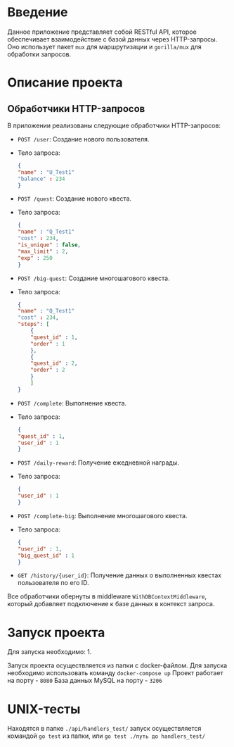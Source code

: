 # Введение

Данное приложение представляет собой RESTful API, которое обеспечивает взаимодействие с базой данных через HTTP-запросы. Оно использует пакет `mux` для маршрутизации и `gorilla/mux` для обработки запросов.

# Описание проекта 
## Обработчики HTTP-запросов

В приложении реализованы следующие обработчики HTTP-запросов:

-   `POST /user`: Создание нового пользователя.
- 	Тело запроса:
	```json
	{
	"name" : "U_Test1"
	"balance" : 234
	}
	```
    
-   `POST /quest`: Создание нового квеста.
-   
    Тело запроса:
	```json
	{
	"name" : "Q_Test1"
	"cost" : 234,
	"is_unique" : false,
	"max_limit" : 2,
	"exp" : 250
	}
	```
    
-   `POST /big-quest`: Создание многошагового квеста.
-   
    Тело запроса:
	```json
	{
	"name" : "Q_Test1"
	"cost" : 234,
	"steps": [
		{
		"quest_id" : 1,
		"order" : 1
		},
		{
		"quest_id" : 2,
		"order" : 2
		}
	    ]
	}
	```
    
-   `POST /complete`: Выполнение квеста.
- 	Тело запроса:
	```json
	{
	"quest_id" : 1,
	"user_id" : 1
	}
	```
    
-   `POST /daily-reward`: Получение ежедневной награды.
- 	Тело запроса:
	```json
	{
	"user_id" : 1
	}
	```
    
-   `POST /complete-big`: Выполнение многошагового квеста.
- 	Тело запроса:
	```json
	{
	"user_id" : 1,
	"big_quest_id" : 1
	}
	```
    
-   `GET /history/{user_id}`: Получение данных о выполненных квестах пользователя по его ID.
    

Все обработчики обернуты в middleware  `WithDBContextMiddleware`, который добавляет подключение к базе данных в контекст запроса.
# Запуск проекта
Для запуска необходимо:
1. 

Запуск проекта осуществляется из папки с docker-файлом. Для запуска необходимо использовать команду `docker-compose up`
Проект работает на порту - `8080`
База данных MySQL на порту - `3206`

# UNIX-тесты

Находятся в папке `./api/handlers_test/` запуск осуществляется командой `go test` из папки, или `go test ./путь до handlers_test/`

